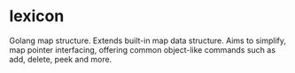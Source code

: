 # lexicon
Golang map structure. Extends built-in map data structure. Aims to simplify, map pointer interfacing, offering common object-like commands such as add, delete, peek and more.
